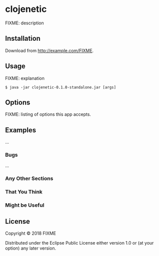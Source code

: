 # clojenetic

FIXME: description

## Installation

Download from http://example.com/FIXME.

## Usage

FIXME: explanation

    $ java -jar clojenetic-0.1.0-standalone.jar [args]

## Options

FIXME: listing of options this app accepts.

## Examples

...

### Bugs

...

### Any Other Sections
### That You Think
### Might be Useful

## License

Copyright © 2018 FIXME

Distributed under the Eclipse Public License either version 1.0 or (at
your option) any later version.
